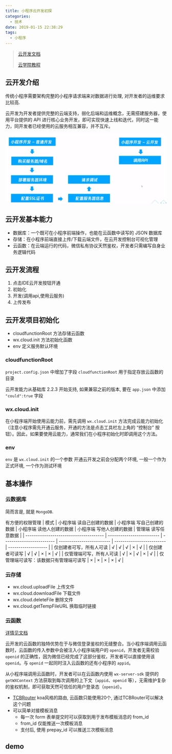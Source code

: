 ```yaml
---
title: 小程序云开发初探
categories:
  - 技术
date: 2019-01-15 22:38:29
tags:
  - 小程序
---
```


> [云开发文档](https://developers.weixin.qq.com/miniprogram/dev/wxcloud/basis/getting-started.html)
> 
> [云学院教程](https://cloud.tencent.com/developer/edu/courses?cid=10029)

## 云开发介绍
传统小程序需要架构完整的小程序请求端来对数据进行处理, 对开发者的运维要求比较高.

云开发为开发者提供完整的云端支持，弱化后端和运维概念，无需搭建服务器，使用平台提供的 API 进行核心业务开发，即可实现快速上线和迭代，同时这一能力，同开发者已经使用的云服务相互兼容，并不互斥。

![云开发与普通小程序流程对比](./小程序云开发初探/云开发与普通小程序流程对比.png)

## 云开发基本能力
- 数据库：一个既可在小程序前端操作，也能在云函数中读写的 JSON 数据库
- 存储：在小程序前端直接上传/下载云端文件，在云开发控制台可视化管理
- 云函数：在云端运行的代码，微信私有协议天然鉴权，开发者只需编写自身业务逻辑代码

## 云开发流程
1. 点击IDE云开发按钮开通
2. 初始化
3. 开发(调用api,使用云服务)
4. 上传发布

## 云开发项目初始化
- cloudfunctionRoot 方法存储云函数
- wx.cloud.init 方法初始化函数
- env 定义服务默认环境

### cloudfunctionRoot

`project.config.json` 中增加了字段 `cloudfunctionRoot` 用于指定存放云函数的目录

云开发能力从基础库 2.2.3 开始支持, 如果兼容之前的版本, 要在 `app.json` 中添加 `"could":true` 字段

### wx.cloud.init

在小程序端开始使用云能力前，需先调用 `wx.cloud.init` 方法完成云能力初始化（注意小程序需先开通云服务，开通的方法是点击工具栏左上角的 “控制台” 按钮）。因此，如果要使用云能力，通常我们在小程序初始化时即调用这个方法。

### env

`env` 是 `wx.cloud.init` 的一个参数
开通云开发之前会分配两个环境, 一般一个作为正式环境, 一个作为测试环境

## 基本操作

### 云数据库

简而言是, 就是 `MongoDB`.

有方便的权限管理
| 模式                                   | 小程序端 读自己创建的数据 | 小程序端 写自己创建的数据 | 小程序端 读他人创建的数据 | 小程序端 写他人创建的数据 | 管理端 读写任意数据 |
| -------------------------------------- | ------------------------- | ------------------------- | ------------------------- | ------------------------- | ------------------- |
| 仅创建者可写，所有人可读               | √                         | √                         | √                         | ×                         | √                   |
| 仅创建者可读写                         | √                         | √                         | ×                         | ×                         | √                   |
| 仅管理端可写，所有人可读               | √                         | ×                         | √                         | ×                         | √                   |
| 仅管理端可读写：该数据只有管理端可读写 | ×                         | ×                         | ×                         | ×                         | √                   |

### 云存储
- wx.cloud.uploadFile 上传文件
- wx.cloud.downloadFile 下载文件
- wx.cloud.deleteFile 删除文件
- wx.cloud.getTempFileURL 换取临时链接

### 云函数

[详情见文档](https://developers.weixin.qq.com/miniprogram/dev/wxcloud/guide/functions/getting-started.html)

云开发的云函数的独特优势在于与微信登录鉴权的无缝整合。当小程序端调用云函数时，云函数的传入参数中会被注入小程序端用户的 `openid`，开发者无需校验 `openid` 的正确性，因为微信已经完成了这部分鉴权，开发者可以直接使用该 `openid`。与 `openid` 一起同时注入云函数的还有小程序的 `appid`。

从小程序端调用云函数时，开发者可以在云函数内使用 `wx-server-sdk` 提供的 `getWXContext` 方法获取到每次调用的上下文（`appid`、`openid` 等），无需维护复杂的鉴权机制，即可获取天然可信任的用户登录态（`openid`）。

- [TCBRouter](https://www.npmjs.com/package/tcb-router) koa风格的路由, 云函数只能使用20个, 通过TCBRouter可以解决这个问题
- 可以简单对接模板消息
  - 每一次 form 表单提交时可以获取到用于发布模板消息的 from_id
  - from_id 仅能推送一次模板消息
  - 支付后, 使用 prepay_id 可以推送三次模板消息

## demo


